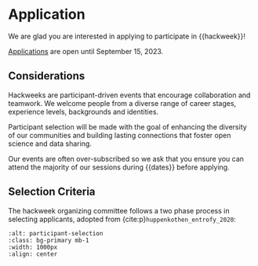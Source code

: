 # Application

We are glad you are interested in applying to participate in {{hackweek}}! 

[Applications](https://washington.co1.qualtrics.com/jfe/form/SV_4GjwMl2RgEpeIoC) are open until September 15, 2023.
<!---```{warning} Applications not yet open
Come back soon to apply!
```-->

## Considerations

Hackweeks are participant-driven events that encourage collaboration and teamwork. We welcome people from a diverse range of career stages, experience levels, backgrounds and identities.

Participant selection will be made with the goal of enhancing the diversity of our communities and building lasting connections that foster open science and data sharing.

Our events are often over-subscribed so we ask that you ensure you can attend the majority of our sessions during {{dates}} before applying.


## Selection Criteria

The hackweek organizing committee follows a two phase process in selecting applicants, adopted from {cite:p}`huppenkothen_entrofy_2020`:

```{image} img/participant-selection.png
:alt: participant-selection
:class: bg-primary mb-1
:width: 1000px
:align: center
```